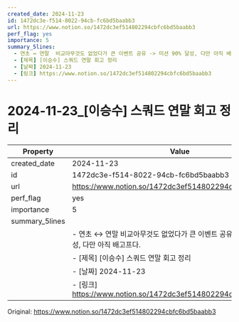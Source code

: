 ```yaml
---
created_date: 2024-11-23
id: 1472dc3e-f514-8022-94cb-fc6bd5baabb3
url: https://www.notion.so/1472dc3ef514802294cbfc6bd5baabb3
perf_flag: yes
importance: 5
summary_5lines:
  - 연초 ↔ 연말  비교아무것도 없었다가 큰 이벤트 공유 -> 미션 90% 달성, 다만 아직 배고프다.
  - [제목] [이승수] 스쿼드 연말 회고 정리
  - [날짜] 2024-11-23
  - [링크] https://www.notion.so/1472dc3ef514802294cbfc6bd5baabb3
---
```


# 2024-11-23_[이승수] 스쿼드 연말 회고 정리

| Property | Value |
| --- | --- |
| created_date | 2024-11-23 |
| id | 1472dc3e-f514-8022-94cb-fc6bd5baabb3 |
| url | https://www.notion.so/1472dc3ef514802294cbfc6bd5baabb3 |
| perf_flag | yes |
| importance | 5 |
| summary_5lines | |
|  | - 연초 ↔ 연말  비교아무것도 없었다가 큰 이벤트 공유 -> 미션 90% 달성, 다만 아직 배고프다. |
|  | - [제목] [이승수] 스쿼드 연말 회고 정리 |
|  | - [날짜] 2024-11-23 |
|  | - [링크] https://www.notion.so/1472dc3ef514802294cbfc6bd5baabb3 |

Original: https://www.notion.so/1472dc3ef514802294cbfc6bd5baabb3

# Why

---
연간 회고 준비
- 올해 우리 너무 잘했고 ~~~ 연간 공유
  - 연초 ↔ 연말  비교아무것도 없었다가 큰 이벤트 공유 -> 미션 90% 달성, 다만 아직 배고프다.
    - 앞으로의 목표 및 스쿼드 비전 공유

# Sub-Task

---

### Ref)

## Databases
